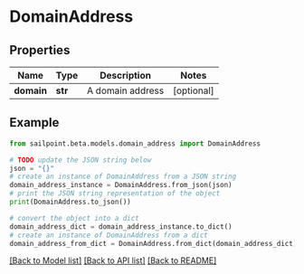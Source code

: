 # DomainAddress


## Properties

Name | Type | Description | Notes
------------ | ------------- | ------------- | -------------
**domain** | **str** | A domain address | [optional] 

## Example

```python
from sailpoint.beta.models.domain_address import DomainAddress

# TODO update the JSON string below
json = "{}"
# create an instance of DomainAddress from a JSON string
domain_address_instance = DomainAddress.from_json(json)
# print the JSON string representation of the object
print(DomainAddress.to_json())

# convert the object into a dict
domain_address_dict = domain_address_instance.to_dict()
# create an instance of DomainAddress from a dict
domain_address_from_dict = DomainAddress.from_dict(domain_address_dict)
```
[[Back to Model list]](../README.md#documentation-for-models) [[Back to API list]](../README.md#documentation-for-api-endpoints) [[Back to README]](../README.md)


